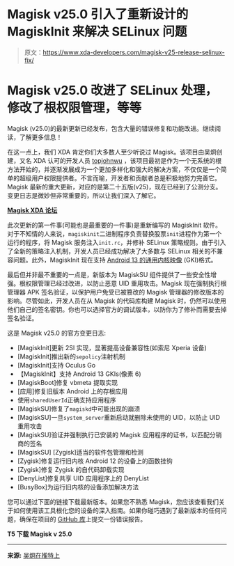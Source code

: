 # Magisk v25.0 引入了重新设计的 MagiskInit 来解决 SELinux 问题

> 原文：<https://www.xda-developers.com/magisk-v25-release-selinux-fix/>

# Magisk v25.0 改进了 SELinux 处理，修改了根权限管理，等等

Magisk (v25.0)的最新更新已经发布，包含大量的错误修复和功能改进。继续阅读，了解更多信息！

在这一点上，我们 XDA 肯定你们大多数人至少听说过 Magisk。该项目由吴炯创建，又名 XDA 认可的开发人员 [topjohnwu](https://forum.xda-developers.com/m/topjohnwu.4470081/) ，该项目最初是作为一个无系统的根方法开始的，并逐渐发展成为一个更加多样化和强大的解决方案，不仅仅是一个简单的超级用户权限提供者。不言而喻，开发者和贡献者总是积极地努力完善它。Magisk 最新的重大更新，对应的是第二十五版(v25)，现在已经到了公测分支。变更日志是微妙但非常重要的，所以让我们深入了解它。

**[Magisk XDA 论坛](https://forum.xda-developers.com/f/magisk.5903/)**

此次更新的第一件事(可能也是最重要的一件事)是重新编写的 MagiskInit 软件。对于不知情的人来说，`magiskinit`二进制程序负责替换股票`init`进程作为第一个运行的程序，将 Magisk 服务注入`init.rc`，并修补 SELinux 策略规则。由于引入了全新的策略注入机制，开发人员已经成功解决了大多数与 SELinux 相关的不兼容问题。此外，MagiskInit 现在支持 [Android 13 的通用内核映像](https://www.xda-developers.com/google-pixel-6-6-pro-mainline-linux-kernel-support/) (GKI)格式。

最后但并非最不重要的一点是，新版本为 MagiskSU 组件提供了一些安全性增强。根权限管理已经过改进，以防止恶意 UID 重用攻击。Magisk 现在强制执行根管理器 APK 签名验证，以保护用户免受已被篡改的 Magisk 管理器的修改版本的影响。尽管如此，开发人员在从 Magisk 的代码库构建 Magisk 时，仍然可以使用他们自己的签名密钥。你也可以选择官方的调试版本，以防你为了修补而需要去掉签名验证。

这是 Magisk v25.0 的官方变更日志:

*   [MagiskInit]更新 2SI 实现，显著提高设备兼容性(如索尼 Xperia 设备)
*   [MagiskInit]推出新的`sepolicy`注射机制
*   [MagiskInit]支持 Oculus Go
*   【MagiskInit】支持 Android 13 GKIs(像素 6)
*   [MagiskBoot]修复 vbmeta 提取实现
*   [应用]修复旧版本 Android 上的存根应用
*   使用`sharedUserId`正确支持应用程序
*   [MagiskSU]修复了`magiskd`中可能出现的崩溃
*   [MagiskSU]一旦`system_server`重新启动就删除未使用的 UID，以防止 UID 重用攻击
*   [MagiskSU]验证并强制执行已安装的 Magisk 应用程序的证书，以匹配分销商的签名
*   [MagiskSU] [Zygisk]适当的软件包管理和检测
*   [Zygisk]修复运行旧内核 Android 12 的设备上的函数挂钩
*   [Zygisk]修复 Zygisk 的自代码卸载实现
*   [DenyList]修复共享 UID 应用程序上的 DenyList
*   [BusyBox]为运行旧内核的设备添加解决方法

您可以通过下面的链接下载最新版本。如果您不熟悉 Magisk，您应该查看我们关于如何使用该工具根化您的设备的深入指南。如果你碰巧遇到了最新版本的任何问题，确保在项目的 [GitHub 库](https://github.com/topjohnwu/Magisk/issues)上提交一份错误报告。

**T5 下载 Magisk v 25.0**

* * *

**来源:** [吴炯在推特上](https://twitter.com/topjohnwu/status/1534117522424811520)